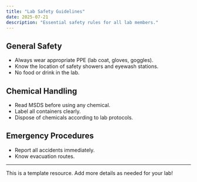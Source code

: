 ```yaml
---
title: "Lab Safety Guidelines"
date: 2025-07-21
description: "Essential safety rules for all lab members."
---
```


## General Safety
- Always wear appropriate PPE (lab coat, gloves, goggles).
- Know the location of safety showers and eyewash stations.
- No food or drink in the lab.

## Chemical Handling
- Read MSDS before using any chemical.
- Label all containers clearly.
- Dispose of chemicals according to lab protocols.

## Emergency Procedures
- Report all accidents immediately.
- Know evacuation routes.

---

This is a template resource. Add more details as needed for your lab!
